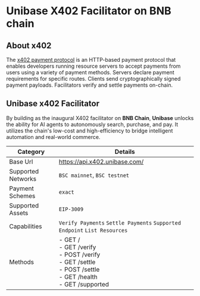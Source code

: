 # Unibase X402 Facilitator on BNB chain

## About x402

The [x402 payment protocol](https://docs.cdp.coinbase.com/x402/docs/overview) is an HTTP-based payment protocol that enables developers running resource servers to accept payments from users using a variety of payment methods. Servers declare payment requirements for specific routes. Clients send cryptographically signed payment payloads. Facilitators verify and settle payments on-chain.

## Unibase x402 Facilitator

By building as the inaugural X402 facilitator on **BNB Chain**, **Unibase** unlocks the ability for AI agents to autonomously search, purchase, and pay. It utilizes the chain's low-cost and high-efficiency to bridge intelligent automation and real-world commerce.

| Category           | Details                                                                                                            |
| ------------------ | ------------------------------------------------------------------------------------------------------------------ |
| Base Url           | https://api.x402.unibase.com/                                                                                      |
| Supported Networks | `BSC mainnet`, `BSC testnet`                                                                                       |
| Payment Schemes    | `exact`                                                                                                            |
| Supported Assets   | `EIP-3009`                                                                                                         |
| Capabilities       | `Verify Payments` `Settle Payments` `Supported Endpoint` `List Resources`                                          |
| Methods            | - GET /<br>- GET /verify<br>- POST /verify<br>- GET /settle<br>- POST /settle<br>- GET /health<br>- GET /supported |
